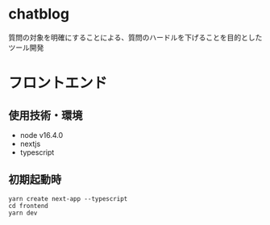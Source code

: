 # chatblog
質問の対象を明確にすることによる、質問のハードルを下げることを目的としたツール開発

# フロントエンド
## 使用技術・環境
- node v16.4.0
- nextjs
- typescript
## 初期起動時
```
yarn create next-app --typescript
cd frontend
yarn dev
```